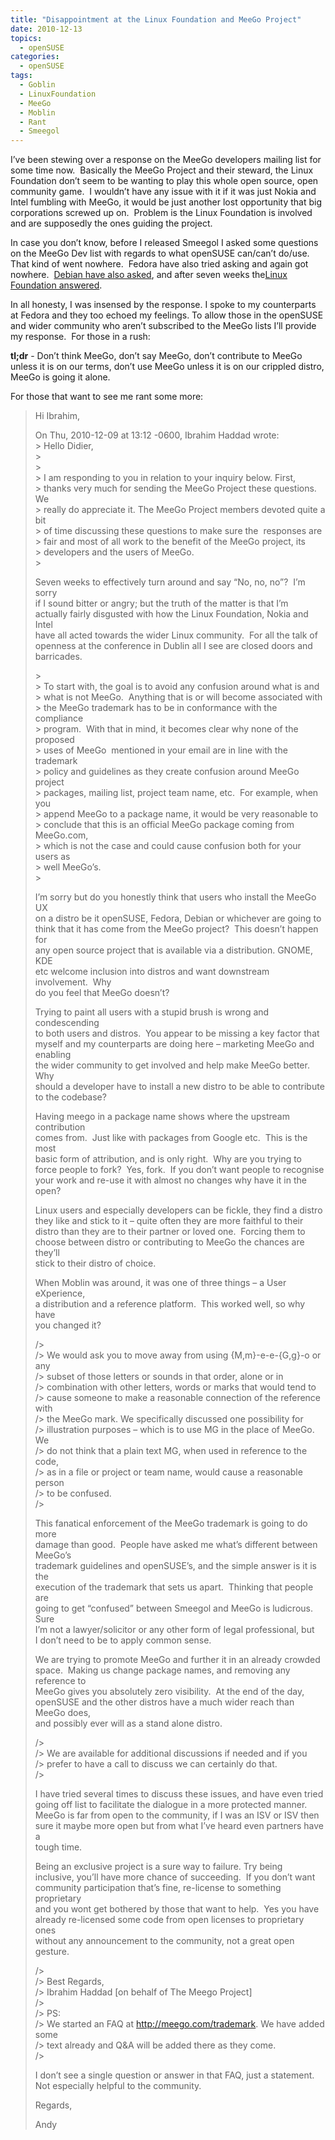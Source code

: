 ```yaml
---
title: "Disappointment at the Linux Foundation and MeeGo Project"
date: 2010-12-13
topics:
  - openSUSE
categories:
  - openSUSE
tags:
  - Goblin
  - LinuxFoundation
  - MeeGo
  - Moblin
  - Rant
  - Smeegol
---
```

I’ve been stewing over a response on the MeeGo developers mailing list for some time now.  Basically the MeeGo Project and their steward, the Linux Foundation don’t seem to be wanting to play this whole open source, open community game.  I wouldn’t have any issue with it if it was just Nokia and Intel fumbling with MeeGo, it would be just another lost opportunity that big corporations screwed up on.  Problem is the Linux Foundation is involved and are supposedly the ones guiding the project.

In case you don’t know, before I released Smeegol I asked some questions on the MeeGo Dev list with regards to what openSUSE can/can’t do/use.  That kind of went nowhere.  Fedora have also tried asking and again got nowhere.  [Debian have also asked][1], and after seven weeks the[Linux Foundation answered][2].

 [1]: http://lists.meego.com/pipermail/meego-dev/2010-October/479228.html "Debian requesting info from MeeGo"
 [2]: http://lists.meego.com/pipermail/meego-dev/2010-December/480512.html "the LF's response to Debian"

In all honesty, I was insensed by the response. I spoke to my counterparts at Fedora and they too echoed my feelings. To allow those in the openSUSE and wider community who aren’t subscribed to the MeeGo lists I’ll provide my response.  For those in a rush:

**tl;dr** - Don’t think MeeGo, don’t say MeeGo, don’t contribute to MeeGo unless it is on our terms, don’t use MeeGo unless it is on our crippled distro, MeeGo is going it alone.

For those that want to see me rant some more:

> Hi Ibrahim,
> 
> On Thu, 2010-12-09 at 13:12 -0600, Ibrahim Haddad wrote:  
> \> Hello Didier,  
> \>  
> \>  
> \> I am responding to you in relation to your inquiry below. First,  
> \> thanks very much for sending the MeeGo Project these questions. We  
> \> really do appreciate it. The MeeGo Project members devoted quite a bit  
> \> of time discussing these questions to make sure the  responses are  
> \> fair and most of all work to the benefit of the MeeGo project, its  
> \> developers and the users of MeeGo.  
> \>
> 
> Seven weeks to effectively turn around and say “No, no, no”?  I’m sorry  
> if I sound bitter or angry; but the truth of the matter is that I’m  
> actually fairly disgusted with how the Linux Foundation, Nokia and Intel  
> have all acted towards the wider Linux community.  For all the talk of  
> openness at the conference in Dublin all I see are closed doors and  
> barricades.
>
> \>  
> \> To start with, the goal is to avoid any confusion around what is and  
> \> what is not MeeGo.  Anything that is or will become associated with  
> \> the MeeGo trademark has to be in conformance with the compliance  
> \> program.  With that in mind, it becomes clear why none of the proposed  
> \> uses of MeeGo  mentioned in your email are in line with the trademark  
> \> policy and guidelines as they create confusion around MeeGo project  
> \> packages, mailing list, project team name, etc.  For example, when you  
> \> append MeeGo to a package name, it would be very reasonable to  
> \> conclude that this is an official MeeGo package coming from MeeGo.com,  
> \> which is not the case and could cause confusion both for your users as  
> \> well MeeGo’s.  
> \>
> 
> I’m sorry but do you honestly think that users who install the MeeGo UX  
> on a distro be it openSUSE, Fedora, Debian or whichever are going to  
> think that it has come from the MeeGo project?  This doesn’t happen for  
> any open source project that is available via a distribution. GNOME, KDE  
> etc welcome inclusion into distros and want downstream involvement.  Why  
> do you feel that MeeGo doesn’t?
> 
> Trying to paint all users with a stupid brush is wrong and condescending  
> to both users and distros.  You appear to be missing a key factor that  
> myself and my counterparts are doing here – marketing MeeGo and enabling  
> the wider community to get involved and help make MeeGo better.  Why  
> should a developer have to install a new distro to be able to contribute  
> to the codebase?
> 
> Having meego in a package name shows where the upstream contribution  
> comes from.  Just like with packages from Google etc.  This is the most  
> basic form of attribution, and is only right.  Why are you trying to  
> force people to fork?  Yes, fork.  If you don’t want people to recognise  
> your work and re-use it with almost no changes why have it in the open?
> 
> Linux users and especially developers can be fickle, they find a distro  
> they like and stick to it – quite often they are more faithful to their  
> distro than they are to their partner or loved one.  Forcing them to  
> choose between distro or contributing to MeeGo the chances are they’ll  
> stick to their distro of choice.
> 
> When Moblin was around, it was one of three things – a User eXperience,  
> a distribution and a reference platform.  This worked well, so why have  
> you changed it?
> 
> />  
> /> We would ask you to move away from using {M,m}-e-e-{G,g}-o or any  
> /> subset of those letters or sounds in that order, alone or in  
> /> combination with other letters, words or marks that would tend to  
> /> cause someone to make a reasonable connection of the reference with  
> /> the MeeGo mark. We specifically discussed one possibility for  
> /> illustration purposes – which is to use MG in the place of MeeGo.  We  
> /> do not think that a plain text MG, when used in reference to the code,  
> /> as in a file or project or team name, would cause a reasonable person  
> /> to be confused.  
> />
> 
> This fanatical enforcement of the MeeGo trademark is going to do more  
> damage than good.  People have asked me what’s different between MeeGo’s  
> trademark guidelines and openSUSE’s, and the simple answer is it is the  
> execution of the trademark that sets us apart.  Thinking that people are  
> going to get “confused” between Smeegol and MeeGo is ludicrous.  Sure  
> I’m not a lawyer/solicitor or any other form of legal professional, but  
> I don’t need to be to apply common sense.
> 
> We are trying to promote MeeGo and further it in an already crowded  
> space.  Making us change package names, and removing any reference to  
> MeeGo gives you absolutely zero visibility.  At the end of the day,  
> openSUSE and the other distros have a much wider reach than MeeGo does,  
> and possibly ever will as a stand alone distro.
> 
> />  
> /> We are available for additional discussions if needed and if you  
> /> prefer to have a call to discuss we can certainly do that.  
> />
> 
> I have tried several times to discuss these issues, and have even tried  
> going off list to facilitate the dialogue in a more protected manner.  
> MeeGo is far from open to the community, if I was an ISV or ISV then  
> sure it maybe more open but from what I’ve heard even partners have a  
> tough time.
> 
> Being an exclusive project is a sure way to failure. Try being  
> inclusive, you’ll have more chance of succeeding.  If you don’t want  
> community participation that’s fine, re-license to something proprietary  
> and you wont get bothered by those that want to help.  Yes you have  
> already re-licensed some code from open licenses to proprietary ones  
> without any announcement to the community, not a great open gesture.
> 
> />  
> /> Best Regards,  
> /> Ibrahim Haddad [on behalf of The Meego Project]  
> />  
> /> PS:  
> /> We started an FAQ at http://meego.com/trademark. We have added some  
> /> text already and Q&A will be added there as they come.  
> />
> 
> I don’t see a single question or answer in that FAQ, just a statement.  
> Not especially helpful to the community.
> 
> Regards,
> 
> Andy
